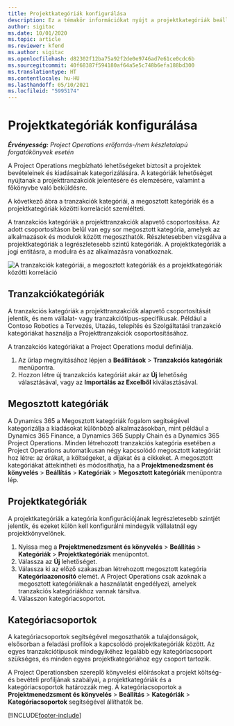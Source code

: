 ```yaml
---
title: Projektkategóriák konfigurálása
description: Ez a témakör információkat nyújt a projektkategóriák beállításáról.
author: sigitac
ms.date: 10/01/2020
ms.topic: article
ms.reviewer: kfend
ms.author: sigitac
ms.openlocfilehash: d82302f12ba75a92f2de0e9746ad7e61ce0cdc6b
ms.sourcegitcommit: 40f68387f594180af64a5e5c748b6efa188bd300
ms.translationtype: HT
ms.contentlocale: hu-HU
ms.lasthandoff: 05/10/2021
ms.locfileid: "5995174"
---
```

# <a name="configure-project-categories"></a>Projektkategóriák konfigurálása

_**Érvényesség:** Project Operations erőforrás-/nem készletalapú forgatókönyvek esetén_

A Project Operations megbízható lehetőségeket biztosít a projektek bevételeinek és kiadásainak kategorizálására. A kategóriák lehetőséget nyújtanak a projekttranzakciók jelentésére és elemzésére, valamint a főkönyvbe való beküldésre.

A következő ábra a tranzakciók kategóriái, a megosztott kategóriák és a projektkategóriák közötti korrelációt szemlélteti. 

A tranzakciós kategóriák a projekttranzakciók alapvető csoportosítása. Az adott csoportosításon belül van egy sor megosztott kategória, amelyek az alkalmazások és modulok között megoszthatók. Részletesebben vizsgálva a projektkategóriák a legrészletesebb szintű kategóriák. A projektkategóriák a jogi entitásra, a modulra és az alkalmazásra vonatkoznak.

![A tranzakciók kategóriái, a megosztott kategóriák és a projektkategóriák közötti korreláció](media/project-categories.png)

## <a name="transaction-categories"></a>Tranzakciókategóriák

A tranzakciós kategóriák a projekttranzakciók alapvető csoportosítását jelentik, és nem vállalat- vagy tranzakciótípus-specifikusak. Például a Contoso Robotics a Tervezés, Utazás, telepítés és Szolgáltatási tranzakció kategóriákat használja a Projekttranzakciók csoportosításához.

A tranzakciós kategóriákat a Project Operations modul definiálja. 
1. Az űrlap megnyitásához lépjen a **Beállítások** \> **Tranzakciós kategóriák** menüpontra. 
2. Hozzon létre új tranzakciós kategóriát akár az **Új** lehetőség választásával, vagy az **Importálás az Excelből** kiválasztásával.

## <a name="shared-categories"></a>Megosztott kategóriák

A Dynamics 365 a Megosztott kategóriák fogalom segítségével kategorizálja a kiadásokat különböző alkalmazásokban, mint például a Dynamics 365 Finance, a Dynamics 365 Supply Chain és a Dynamics 365 Project Operations. Minden létrehozott tranzakciós kategória esetében a Project Operations automatikusan négy kapcsolódó megosztott kategóriát hoz létre: az órákat, a költségeket, a díjakat és a cikkeket. A megosztott kategóriákat áttekintheti és módosíthatja, ha a **Projektmenedzsment és könyvelés** \> **Beállítás** \> **Kategóriák** \> **Megosztott kategóriák** menüpontra lép.

## <a name="project-categories"></a>Projektkategóriák

A projektkategóriák a kategória konfigurációjának legrészletesebb szintjét jelentik, és ezeket külön kell konfigurálni mindegyik vállalatnál egy projektkönyvelőnek.

1. Nyissa meg a **Projektmenedzsment és könyvelés** \> **Beállítás** \> **Kategóriák** \> **Projektkategóriák** menüpontot.
2. Válassza az **Új** lehetőséget.
3. Válassza ki az előző szakaszban létrehozott megosztott kategória **Kategóriaazonosító** elemét. A Project Operations csak azoknak a megosztott kategóriáknak a használatát engedélyezi, amelyek tranzakciós kategóriákhoz vannak társítva.
4. Válasszon kategóriacsoportot.

## <a name="category-groups"></a>Kategóriacsoportok

A kategóriacsoportok segítségével megoszthatók a tulajdonságok, elsősorban a feladási profilok a kapcsolódó projektkategóriák között. Az egyes tranzakciótípusok mindegyikéhez legalább egy kategóriacsoport szükséges, és minden egyes projektkategóriához egy csoport tartozik.

A Project Operationsben szereplő könyvelési előírásokat a projekt költség- és bevételi profiljának szabályai, a projektkategóriák és a kategóriacsoportok határozzák meg. A kategóriacsoportok a **Projektmenedzsment és könyvelés** \> **Beállítás** \> **Kategóriák** \> **Kategóriacsoportok** segítségével állíthatók be.


[!INCLUDE[footer-include](../includes/footer-banner.md)]